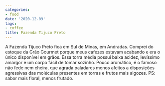 ```yaml
---
categories:
- food
date: '2020-12-09'
tags:
- coffee
title: Fazenda Tijuco Preto
---
```


A Fazenda Tijuco Preto fica em Sul de Minas, em Andradas. Comprei do estoque da Grão Gourmet porque meus cafezes estavam acabando e era o único disponível em grãos. Essa torra média possui baixa acidez, levíssimo amargor e um corpo fácil de tomar sozinho. Pouco aromático, é o famoso não fede nem cheira, que agrada paladares menos afeitos a disposições agressivas das moléculas presentes em torras e frutos mais algozes. PS: sabor mais floral, menos frutado.